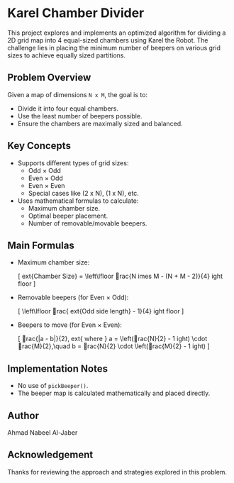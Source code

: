 # Karel Chamber Divider

This project explores and implements an optimized algorithm for dividing a 2D grid map into 4 equal-sized chambers using Karel the Robot. The challenge lies in placing the minimum number of beepers on various grid sizes to achieve equally sized partitions.

## Problem Overview

Given a map of dimensions `N x M`, the goal is to:
- Divide it into four equal chambers.
- Use the least number of beepers possible.
- Ensure the chambers are maximally sized and balanced.

## Key Concepts

- Supports different types of grid sizes:
  - Odd × Odd
  - Even × Odd
  - Even × Even
  - Special cases like (2 x N), (1 x N), etc.
- Uses mathematical formulas to calculate:
  - Maximum chamber size.
  - Optimal beeper placement.
  - Number of removable/movable beepers.

## Main Formulas

- Maximum chamber size:

  \[
  	ext{Chamber Size} = \left\lfloor rac{N 	imes M - (N + M - 2)}{4} 
ight
floor
  \]

- Removable beepers (for Even × Odd):

  \[
  \left\lfloor rac{	ext{Odd side length} - 1}{4} 
ight
floor
  \]

- Beepers to move (for Even × Even):

  \[
  rac{|a - b|}{2}, 	ext{ where } a = \left(rac{N}{2} - 1
ight) \cdot rac{M}{2},\quad b = rac{N}{2} \cdot \left(rac{M}{2} - 1
ight)
  \]

## Implementation Notes

- No use of `pickBeeper()`.
- The beeper map is calculated mathematically and placed directly.

## Author

Ahmad Nabeel Al-Jaber

## Acknowledgement

Thanks for reviewing the approach and strategies explored in this problem.
